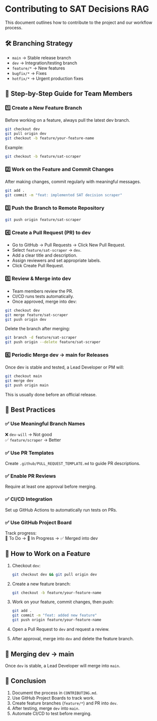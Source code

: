 # Contributing to SAT Decisions RAG

This document outlines how to contribute to the project and our workflow process.

## 🛠️ Branching Strategy
- `main` → Stable release branch
- `dev` → Integration/testing branch
- `feature/*` → New features
- `bugfix/*` → Fixes
- `hotfix/*` → Urgent production fixes

## 🚀 Step-by-Step Guide for Team Members

### 1️⃣ Create a New Feature Branch

Before working on a feature, always pull the latest dev branch.

```bash
git checkout dev
git pull origin dev
git checkout -b feature/your-feature-name
```

Example:
```bash
git checkout -b feature/sat-scraper
```

### 2️⃣ Work on the Feature and Commit Changes

After making changes, commit regularly with meaningful messages.

```bash
git add .
git commit -m "feat: implemented SAT decision scraper"
```

### 3️⃣ Push the Branch to Remote Repository

```bash
git push origin feature/sat-scraper
```

### 4️⃣ Create a Pull Request (PR) to dev

- Go to GitHub → Pull Requests → Click New Pull Request.
- Select `feature/sat-scraper` → `dev`.
- Add a clear title and description.
- Assign reviewers and set appropriate labels.
- Click Create Pull Request.

### 5️⃣ Review & Merge into dev

- Team members review the PR.
- CI/CD runs tests automatically.
- Once approved, merge into dev:

```bash
git checkout dev
git merge feature/sat-scraper
git push origin dev
```

Delete the branch after merging:

```bash
git branch -d feature/sat-scraper
git push origin --delete feature/sat-scraper
```

### 6️⃣ Periodic Merge dev → main for Releases

Once dev is stable and tested, a Lead Developer or PM will:

```bash
git checkout main
git merge dev
git push origin main
```

This is usually done before an official release.

## 📌 Best Practices

### ✅ Use Meaningful Branch Names
❌ `dev-will` → Not good  
✅ `feature/scraper` → Better

### ✅ Use PR Templates
Create `.github/PULL_REQUEST_TEMPLATE.md` to guide PR descriptions.

### ✅ Enable PR Reviews
Require at least one approval before merging.

### ✅ CI/CD Integration
Set up GitHub Actions to automatically run tests on PRs.

### ✅ Use GitHub Project Board
Track progress:  
🚀 To Do → 🔨 In Progress → ✅ Merged into dev

## 🌱 How to Work on a Feature

1. Checkout `dev`:
   ```bash
   git checkout dev && git pull origin dev
   ```

2. Create a new feature branch:
   ```bash
   git checkout -b feature/your-feature-name
   ```

3. Work on your feature, commit changes, then push:
   ```bash
   git add .
   git commit -m "feat: added new feature"
   git push origin feature/your-feature-name
   ```

4. Open a Pull Request to `dev` and request a review.
5. After approval, merge into `dev` and delete the feature branch.

## 🔄 Merging dev → main

Once `dev` is stable, a Lead Developer will merge into `main`.

## 🎯 Conclusion

1. Document the process in `CONTRIBUTING.md`.
2. Use GitHub Project Boards to track work.
3. Create feature branches (`feature/*`) and PR into `dev`.
4. After testing, merge `dev` into `main`.
5. Automate CI/CD to test before merging.
